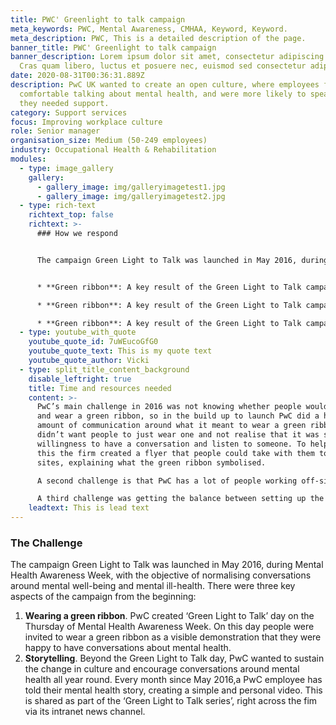 ```yaml
---
title: PWC' Greenlight to talk campaign
meta_keywords: PWC, Mental Awareness, CMHAA, Keyword, Keyword.
meta_description: PWC, This is a detailed description of the page.
banner_title: PWC' Greenlight to talk campaign
banner_description: Lorem ipsum dolor sit amet, consectetur adipiscing elit.
  Cras quam libero, luctus et posuere nec, euismod sed consectetur adipiscing.
date: 2020-08-31T00:36:31.889Z
description: PwC UK wanted to create an open culture, where employees felt
  comfortable talking about mental health, and were more likely to speak up when
  they needed support.
category: Support services
focus: Improving workplace culture
role: Senior manager
organisation_size: Medium (50-249 employees)
industry: Occupational Health & Rehabilitation
modules:
  - type: image_gallery
    gallery:
      - gallery_image: img/galleryimagetest1.jpg
      - gallery_image: img/galleryimagetest2.jpg
  - type: rich-text
    richtext_top: false
    richtext: >-
      ### How we respond


      The campaign Green Light to Talk was launched in May 2016, during Mental Health Awareness Week, with the objective of normalising conversations around mental well-being and mental ill-health.


      * **Green ribbon**: A key result of the Green Light to Talk campaign is that in 2017 the Lord Mayor’s Appeal approached PwC and asked to incorporate the Green Ribbon into the This is Me campaign, complementing This is Me story-telling from Barclays. As a result, this has gone far beyond just a PwC campaign and in Mental Health Awareness Week 2019 over 250,000 people wore a green ribbon across the UK. In addition, increasingly people at PwC are wearing green ribbons all year around and taking them to client sites. PwC has now launched this campaign in other offices around the world including Australia and the US.

      * **Green ribbon**: A key result of the Green Light to Talk campaign is that in 2017 the Lord Mayor’s Appeal approached PwC and asked to incorporate the Green Ribbon into the This is Me campaign, complementing This is Me story-telling from Barclays. As a result, this has gone far beyond just a PwC campaign and in Mental Health Awareness Week 2019 over 250,000 people wore a green ribbon across the UK. In addition, increasingly people at PwC are wearing green ribbons all year around and taking them to client sites. PwC has now launched this campaign in other offices around the world including Australia and the US.

      * **Green ribbon**: A key result of the Green Light to Talk campaign is that in 2017 the Lord Mayor’s Appeal approached PwC and asked to incorporate the Green Ribbon into the This is Me campaign, complementing This is Me story-telling from Barclays. As a result, this has gone far beyond just a PwC campaign and in Mental Health Awareness Week 2019 over 250,000 people wore a green ribbon across the UK. In addition, increasingly people at PwC are wearing green ribbons all year around and taking them to client sites. PwC has now launched this campaign in other offices around the world including Australia and the US.
  - type: youtube_with_quote
    youtube_quote_id: 7uWEucoGfG0
    youtube_quote_text: This is my quote text
    youtube_quote_author: Vicki
  - type: split_title_content_background
    disable_leftright: true
    title: Time and resources needed
    content: >-
      PwC’s main challenge in 2016 was not knowing whether people would pick up
      and wear a green ribbon, so in the build up to launch PwC did a huge
      amount of communication around what it meant to wear a green ribbon. PwC
      didn’t want people to just wear one and not realise that it was showing a
      willingness to have a conversation and listen to someone. To help with
      this the firm created a flyer that people could take with them to client
      sites, explaining what the green ribbon symbolised.

      A second challenge is that PwC has a lot of people working off-site remotely. In order to reach those people with the Green Ribbon campaign PwC created a virtual green ribbon that people could put on their e-mail signatures.

      A third challenge was getting the balance between setting up the campaign and not wanting to control it too much and stifle creativity. Every year PwC produces a Green Light to Talk Resource Toolkit which has ideas as to what local teams can do and how they can bring the campaign to life. The Toolkit provides some structure and acts as a starting point for teams to create their own ideas. Examples of team-led initiatives include:
    leadtext: This is lead text
---
```

### The Challenge

The campaign Green Light to Talk was launched in May 2016, during Mental Health Awareness Week, with the objective of normalising conversations around mental well-being and mental ill-health.
There were three key aspects of the campaign from the beginning:

1. **Wearing a green ribbon**. PwC created ‘Green Light to Talk’ day on the Thursday of Mental Health Awareness Week. On this day people were invited to wear a green ribbon as a visible demonstration that they were happy to have conversations about mental health.
2. **Storytelling**. Beyond the Green Light to Talk day, PwC wanted to sustain the change in culture and encourage conversations around mental health all year round. Every month since May 2016,a PwC employee has told their mental health story, creating a simple and personal video. This is shared as part of the ‘Green Light to Talk series’, right across the fim via its intranet news channel.